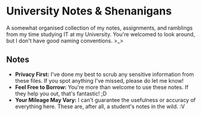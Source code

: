 # University Notes & Shenanigans
A somewhat organised collection of my notes, assignments, and ramblings from my time studying IT at my University.
You're welcomed to look around, but I don't have good naming conventions. >_>

## Notes
-   **Privacy First:** I've done my best to scrub any sensitive information from these files. If you spot anything I've missed, please do let me know!
-   **Feel Free to Borrow:** You're more than welcome to use these notes. If they help you out, that's fantastic! ;D
-   **Your Mileage May Vary:** I can't guarantee the usefulness or accuracy of everything here. These are, after all, a student's notes in the wild. :V
